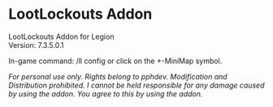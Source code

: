 # LootLockouts Addon
LootLockouts Addon for Legion<br>
Version: 7.3.5.0.1

In-game command: /ll config or click on the +-MiniMap symbol.

<i>For personal use only. Rights belong to pphdev. Modification and Distribution prohibited. I cannot be held responsible for any damage caused by using the addon. You agree to this by using the addon.</i>
